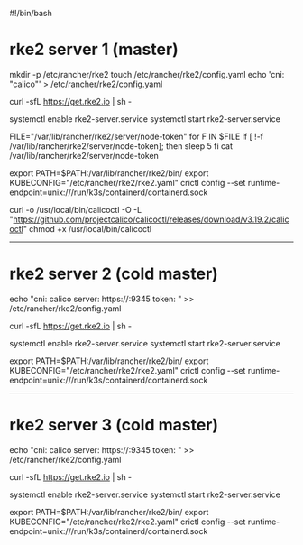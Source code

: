 #!/bin/bash
# rke2 server 1 (master)

mkdir -p /etc/rancher/rke2
touch /etc/rancher/rke2/config.yaml
echo 'cni: "calico"' > /etc/rancher/rke2/config.yaml

curl -sfL https://get.rke2.io | sh - 

systemctl enable rke2-server.service
systemctl start rke2-server.service

FILE="/var/lib/rancher/rke2/server/node-token"
for F IN $FILE
    if [ !-f /var/lib/rancher/rke2/server/node-token]; then
    sleep 5 
    fi
cat /var/lib/rancher/rke2/server/node-token

export PATH=$PATH:/var/lib/rancher/rke2/bin/
export KUBECONFIG="/etc/rancher/rke2/rke2.yaml"
crictl config --set runtime-endpoint=unix:///run/k3s/containerd/containerd.sock


curl -o /usr/local/bin/calicoctl -O -L  "https://github.com/projectcalico/calicoctl/releases/download/v3.19.2/calicoctl" 
chmod +x /usr/local/bin/calicoctl

----
# rke2 server 2 (cold master)

echo "cni: calico
server: https://<server>:9345
token: <token from server node> " >> /etc/rancher/rke2/config.yaml

curl -sfL https://get.rke2.io | sh - 

systemctl enable rke2-server.service
systemctl start rke2-server.service

export PATH=$PATH:/var/lib/rancher/rke2/bin/
export KUBECONFIG="/etc/rancher/rke2/rke2.yaml"
crictl config --set runtime-endpoint=unix:///run/k3s/containerd/containerd.sock

----
# rke2 server 3 (cold master)

echo "cni: calico
server: https://<server>:9345
token: <token from server node> " >> /etc/rancher/rke2/config.yaml

curl -sfL https://get.rke2.io | sh - 

systemctl enable rke2-server.service
systemctl start rke2-server.service

export PATH=$PATH:/var/lib/rancher/rke2/bin/
export KUBECONFIG="/etc/rancher/rke2/rke2.yaml"
crictl config --set runtime-endpoint=unix:///run/k3s/containerd/containerd.sock
